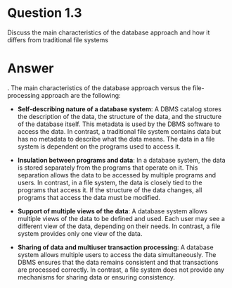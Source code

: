 # Question 1.3 #

Discuss the main characteristics of the database approach and how it differs
from traditional file systems

# Answer #

. The main characteristics of the database approach versus the
file-processing approach are the following:

- **Self-describing nature of a database system**: A DBMS catalog stores the description of the data, the structure of the data, and the structure of the database itself. This metadata is used by the DBMS software to access the data. In contrast, a traditional file system contains data but has no metadata to describe what the data means. The data in a file system is dependent on the programs used to access it.

- **Insulation between programs and data**: In a database system, the data is stored separately from the programs that operate on it. This separation allows the data to be accessed by multiple programs and users. In contrast, in a file system, the data is closely tied to the programs that access it. If the structure of the data changes, all programs that access the data must be modified.

- **Support of multiple views of the data**: A database system allows multiple views of the data to be defined and used. Each user may see a different view of the data, depending on their needs. In contrast, a file system provides only one view of the data.

- **Sharing of data and multiuser transaction processing**: A database system allows multiple users to access the data simultaneously. The DBMS ensures that the data remains consistent and that transactions are processed correctly. In contrast, a file system does not provide any mechanisms for sharing data or ensuring consistency.